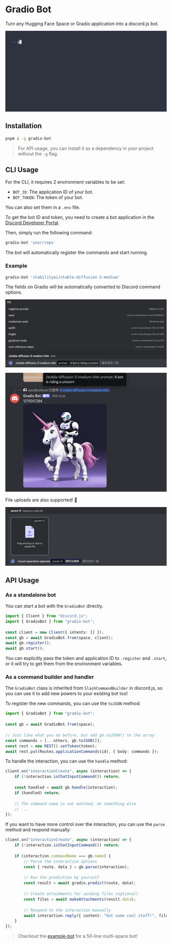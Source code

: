 # Gradio Bot

Turn any Hugging Face Space or Gradio application into a discord.js bot.

![sd-gif](./images/sd.gif)

## Installation

```bash
pnpm i -g gradio-bot
```

> For API usage, you can install it as a dependency in your project without the `-g` flag.

## CLI Usage

For the CLI, it requires 2 environment variables to be set:

-   `BOT_ID`: The application ID of your bot.
-   `BOT_TOKEN`: The token of your bot.

You can also set them in a `.env` file.

To get the bot ID and token, you need to create a bot application in the [Discord Developer Portal](https://discord.com/developers/applications).

Then, simply run the following command:

```bash
gradio-bot 'user/repo'
```

The bot will automatically register the commands and start running.

### Example

```bash
gradio-bot 'stabilityai/stable-diffusion-3-medium'
```

The fields on Gradio will be automatically converted to Discord command options.

![options](./images/options.png)

![sd3](./images/sd3.png)

File uploads are also supported! 🎉

![file](./images/file.png)

## API Usage

### As a standalone bot

You can start a bot with the `GradioBot` directly.

```ts
import { Client } from "discord.js";
import { GradioBot } from "gradio-bot";

const client = new Client({ intents: [] });
const gb = await GradioBot.from(space, client);
await gb.register();
await gb.start();
```

You can explicitly pass the token and application ID to `.register` and `.start`, or it will try to get them from the environment variables.

### As a command builder and handler

The `GradioBot` class is inherited from `SlashCommandBuilder` in discord.js, so you can use it to add new powers to your existing bot too!

To register the new commands, you can use the `toJSON` method:

```ts
import { GradioBot } from "gradio-bot";

const gb = await GradioBot.from(space);

// Just like what you do before, but add gb.toJSON() to the array
const commands = [...others, gb.toJSON()];
const rest = new REST().setToken(token);
await rest.put(Routes.applicationCommands(id), { body: commands });
```

To handle the interaction, you can use the `handle` method:

```ts
client.on("interactionCreate", async (interaction) => {
    if (!interaction.isChatInputCommand()) return;

    const handled = await gb.handle(interaction);
    if (handled) return;

    // The command name is not matched, do something else
    // ...
});
```

If you want to have more control over the interaction, you can use the `parse` method and respond manually:

```ts
client.on("interactionCreate", async (interaction) => {
    if (!interaction.isChatInputCommand()) return;

    if (interaction.commandName === gb.name) {
        // Parse the interaction options
        const { route, data } = gb.parse(interaction);

        // Run the prediction by yourself
        const result = await gradio.predict(route, data);

        // Create attachments for sending files (optional)
        const files = await makeAttachments(result.data);

        // Respond to the interaction manually
        await interaction.reply({ content: "Got some cool stuff!", files });
    }
});
```

> Checkout the [example-bot](./packages/example-bot) for a 50-line multi-space bot!
